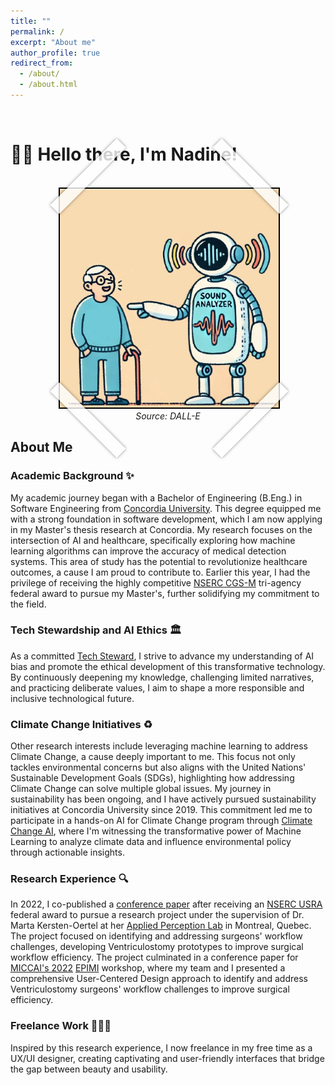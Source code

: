 ```yaml
---
title: ""
permalink: /
excerpt: "About me"
author_profile: true
redirect_from: 
  - /about/
  - /about.html
---
```


<br>

# 👋🏼 Hello there, I'm Nadine!

<br>

<div style="text-align: center; position: relative; width: 350px; margin: auto;">
    <div class="photo-frame" style="position: relative; display: inline-block; width: 350px; height: 350px; border: 2.5px solid black; overflow: visible;">
        <img src="/images/website-photo-1.jpg" alt="Illustration of ML For Speech Classification" class="photo-img" style="width: 100%; height: 100%; display: block;">
        <div class="tape tape1" style="position: absolute; top: -30px; left: -30px; width: 150px; height: 20px; background: rgba(255, 255, 255, 0.8); box-shadow: 0 0 5px rgba(0, 0, 0, 0.5); transform: rotate(-45deg);"></div>
        <div class="tape tape2" style="position: absolute; top: -30px; right: -30px; width: 150px; height: 20px; background: rgba(255, 255, 255, 0.8); box-shadow: 0 0 5px rgba(0, 0, 0, 0.5); transform: rotate(45deg);"></div>
        <div class="tape tape3" style="position: absolute; bottom: -30px; left: -30px; width: 150px; height: 20px; background: rgba(255, 255, 255, 0.8); box-shadow: 0 0 5px rgba(0, 0, 0, 0.5); transform: rotate(45deg);"></div>
        <div class="tape tape4" style="position: absolute; bottom: -30px; right: -30px; width: 150px; height: 20px; background: rgba(255, 255, 255, 0.8); box-shadow: 0 0 5px rgba(0, 0, 0, 0.5); transform: rotate(-45deg);"></div>
    </div>
    <br>
    <em>Source: DALL-E</em>
</div>

<style>
    .photo-frame {
        position: relative;
        display: inline-block;
        width: 350px;
        height: 350px;
        border: 2.5px solid black;
        overflow: visible; /* Allow tape to extend beyond the frame */
    }

    .photo-img {
        width: 100%;
        height: 100%;
        display: block;
    }

    .tape {
        position: absolute;
        background: rgba(255, 255, 255, 0.8);
        box-shadow: 0 0 5px rgba(0, 0, 0, 0.5);
        width: 150px; /* Adjusted width to extend beyond both sides of the corner */
        height: 20px;
    }

    .tape1 {
        top: -30px; /* Adjusted to move diagonally down and left */
        left: -30px; /* Adjusted to move diagonally down and left */
        transform: rotate(-45deg);
    }

    .tape2 {
        top: -30px; /* Adjusted to move diagonally down and right */
        right: -30px; /* Adjusted to move diagonally down and right */
        transform: rotate(45deg);
    }

    .tape3 {
        bottom: -30px; /* Adjusted to move diagonally up and left */
        left: -30px; /* Adjusted to move diagonally up and left */
        transform: rotate(45deg);
    }

    .tape4 {
        bottom: -30px; /* Adjusted to move diagonally up and right */
        right: -30px; /* Adjusted to move diagonally up and right */
        transform: rotate(-45deg);
    }
</style>

## About Me

### Academic Background ✨
My academic journey began with a Bachelor of Engineering (B.Eng.) in Software Engineering from [Concordia University](https://www.concordia.ca/). This degree equipped me with a strong foundation in software development, which I am now applying in my Master's thesis research at Concordia. My research focuses on the intersection of AI and healthcare, specifically exploring how machine learning algorithms can improve the accuracy of medical detection systems. This area of study has the potential to revolutionize healthcare outcomes, a cause I am proud to contribute to. Earlier this year, I had the privilege of receiving the highly competitive [NSERC CGS-M](https://www.nserc-crsng.gc.ca/Students-Etudiants/PG-CS/CGSM-BESCM_eng.asp) tri-agency federal award to pursue my Master's, further solidifying my commitment to the field. 

### Tech Stewardship and AI Ethics 🏛️
As a committed [Tech Steward](https://credentials.techstewardship.com/en/verify/88109651148606), I strive to advance my understanding of AI bias and promote the ethical development of this transformative technology. By continuously deepening my knowledge, challenging limited narratives, and practicing deliberate values, I aim to shape a more responsible and inclusive technological future.

### Climate Change Initiatives ♻️
Other research interests include leveraging machine learning to address Climate Change, a cause deeply important to me. This focus not only tackles environmental concerns but also aligns with the United Nations' Sustainable Development Goals (SDGs), highlighting how addressing Climate Change can solve multiple global issues. My journey in sustainability has been ongoing, and I have actively pursued sustainability initiatives at Concordia University since 2019. This commitment led me to participate in a hands-on AI for Climate Change program through [Climate Change AI](https://www.climatechange.ai/), where I'm witnessing the transformative power of Machine Learning to analyze climate data and influence environmental policy through actionable insights.

### Research Experience 🔍
In 2022, I co-published a [conference paper](https://link.springer.com/chapter/10.1007/978-3-031-23223-7_5) after receiving an [NSERC USRA](https://www.nserc-crsng.gc.ca/Students-Etudiants/UG-PC/USRA-BRPC_eng.asp) federal award to pursue a research project under the supervision of Dr. Marta Kersten-Oertel at her [Applied Perception Lab](https://ap-lab.ca/) in Montreal, Quebec. The project focused on identifying and addressing surgeons' workflow challenges, developing Ventriculostomy prototypes to improve surgical workflow efficiency. The project culminated in a conference paper for [MICCAI's 2022](https://conferences.miccai.org/2022/en/MICCAI2022-WORKSHOPS.html) [EPIMI](https://sites.google.com/view/epimi) workshop, where my team and I presented a comprehensive User-Centered Design approach to identify and address Ventriculostomy surgeons' workflow challenges to improve surgical efficiency.


### Freelance Work 👩🏻‍💻
Inspired by this research experience, I now freelance in my free time as a UX/UI designer, creating captivating and user-friendly interfaces that bridge the gap between beauty and usability.

<!-- # Current Projects

## Reimplementing and Reproducing Machine Learning Research Papers

I have experience with independent research. I have implemented the Reward Constrained Policy Optimization paper into stable-baselines3 PPO and reproduced the original results by running and tracking experiments.

To accompany this work, I have submitted a blog post to the **ICLR** Blogposts Track communicating the paper's theory and my results.

Feel free to look at my specific [portfolio entry](https://sudo-boris.github.io/portfolio/RCPPO/).

## Machine Learning Projects -->







